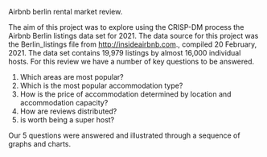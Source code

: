 Airbnb berlin rental market review.

The aim of this project was to explore using the CRISP-DM process the Airbnb Berlin listings data set for 2021.
The data source for this project was the Berlin_listings file from http://insideairbnb.com., compiled 20 February, 2021. The data set contains 19,979 listings by almost 16,000 individual hosts.
For this review we have a number of key questions to be answered.
1. Which areas are most popular?
2. Which is the most popular accommodation type?
3. How is the price of accommodation determined by location and accommodation capacity?
4. How are reviews distributed?
5. is worth being a super host?

Our 5 questions were answered and illustrated through a sequence of graphs and charts.
